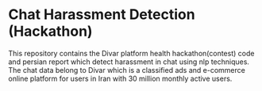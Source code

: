 # Chat Harassment Detection (Hackathon)
This repository contains the Divar platform health hackathon(contest) code and persian report 
which detect harassment in chat using nlp techniques. The chat data belong to Divar which is a classified ads and e-commerce online platform for users in Iran with 30 million monthly active users.
